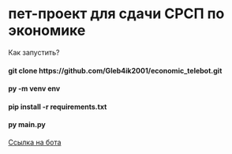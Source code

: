 <h1 style="align:center;">пет-проект для сдачи СРСП по экономике</h1>
<p>Как запустить?</p>
<h4>git clone https://github.com/Gleb4ik2001/economic_telebot.git</h4>
<h4>py -m venv env</h4>
<h4>pip install -r requirements.txt</h4>
<h4>py main.py</h4>
<a href="https://t.me/economic_test_telebot" target="_blank">Ссылка на бота</a>

